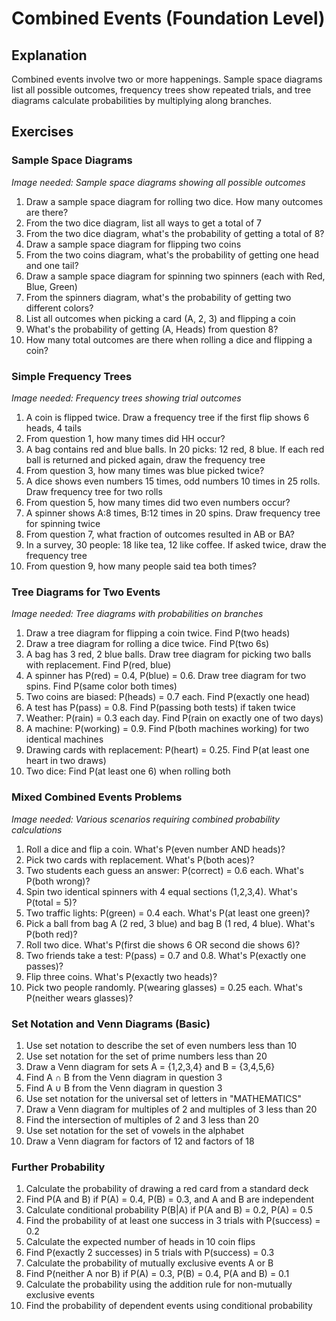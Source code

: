 # Combined Events (Foundation Level)

## Explanation
Combined events involve two or more happenings. Sample space diagrams list all possible outcomes, frequency trees show repeated trials, and tree diagrams calculate probabilities by multiplying along branches.

## Exercises

### Sample Space Diagrams
*Image needed: Sample space diagrams showing all possible outcomes*
1. Draw a sample space diagram for rolling two dice. How many outcomes are there?
2. From the two dice diagram, list all ways to get a total of 7
3. From the two dice diagram, what's the probability of getting a total of 8?
4. Draw a sample space diagram for flipping two coins
5. From the two coins diagram, what's the probability of getting one head and one tail?
6. Draw a sample space diagram for spinning two spinners (each with Red, Blue, Green)
7. From the spinners diagram, what's the probability of getting two different colors?
8. List all outcomes when picking a card (A, 2, 3) and flipping a coin
9. What's the probability of getting (A, Heads) from question 8?
10. How many total outcomes are there when rolling a dice and flipping a coin?

### Simple Frequency Trees
*Image needed: Frequency trees showing trial outcomes*
1. A coin is flipped twice. Draw a frequency tree if the first flip shows 6 heads, 4 tails
2. From question 1, how many times did HH occur?
3. A bag contains red and blue balls. In 20 picks: 12 red, 8 blue. If each red ball is returned and picked again, draw the frequency tree
4. From question 3, how many times was blue picked twice?
5. A dice shows even numbers 15 times, odd numbers 10 times in 25 rolls. Draw frequency tree for two rolls
6. From question 5, how many times did two even numbers occur?
7. A spinner shows A:8 times, B:12 times in 20 spins. Draw frequency tree for spinning twice
8. From question 7, what fraction of outcomes resulted in AB or BA?
9. In a survey, 30 people: 18 like tea, 12 like coffee. If asked twice, draw the frequency tree
10. From question 9, how many people said tea both times?

### Tree Diagrams for Two Events
*Image needed: Tree diagrams with probabilities on branches*
1. Draw a tree diagram for flipping a coin twice. Find P(two heads)
2. Draw a tree diagram for rolling a dice twice. Find P(two 6s)
3. A bag has 3 red, 2 blue balls. Draw tree diagram for picking two balls with replacement. Find P(red, blue)
4. A spinner has P(red) = 0.4, P(blue) = 0.6. Draw tree diagram for two spins. Find P(same color both times)
5. Two coins are biased: P(heads) = 0.7 each. Find P(exactly one head)
6. A test has P(pass) = 0.8. Find P(passing both tests) if taken twice
7. Weather: P(rain) = 0.3 each day. Find P(rain on exactly one of two days)
8. A machine: P(working) = 0.9. Find P(both machines working) for two identical machines
9. Drawing cards with replacement: P(heart) = 0.25. Find P(at least one heart in two draws)
10. Two dice: Find P(at least one 6) when rolling both

### Mixed Combined Events Problems
*Image needed: Various scenarios requiring combined probability calculations*
1. Roll a dice and flip a coin. What's P(even number AND heads)?
2. Pick two cards with replacement. What's P(both aces)?
3. Two students each guess an answer: P(correct) = 0.6 each. What's P(both wrong)?
4. Spin two identical spinners with 4 equal sections (1,2,3,4). What's P(total = 5)?
5. Two traffic lights: P(green) = 0.4 each. What's P(at least one green)?
6. Pick a ball from bag A (2 red, 3 blue) and bag B (1 red, 4 blue). What's P(both red)?
7. Roll two dice. What's P(first die shows 6 OR second die shows 6)?
8. Two friends take a test: P(pass) = 0.7 and 0.8. What's P(exactly one passes)?
9. Flip three coins. What's P(exactly two heads)?
10. Pick two people randomly. P(wearing glasses) = 0.25 each. What's P(neither wears glasses)?

### Set Notation and Venn Diagrams (Basic)
1. Use set notation to describe the set of even numbers less than 10
2. Use set notation for the set of prime numbers less than 20
3. Draw a Venn diagram for sets A = {1,2,3,4} and B = {3,4,5,6}
4. Find A ∩ B from the Venn diagram in question 3
5. Find A ∪ B from the Venn diagram in question 3
6. Use set notation for the universal set of letters in "MATHEMATICS"
7. Draw a Venn diagram for multiples of 2 and multiples of 3 less than 20
8. Find the intersection of multiples of 2 and 3 less than 20
9. Use set notation for the set of vowels in the alphabet
10. Draw a Venn diagram for factors of 12 and factors of 18

### Further Probability
1. Calculate the probability of drawing a red card from a standard deck
2. Find P(A and B) if P(A) = 0.4, P(B) = 0.3, and A and B are independent
3. Calculate conditional probability P(B|A) if P(A and B) = 0.2, P(A) = 0.5
4. Find the probability of at least one success in 3 trials with P(success) = 0.2
5. Calculate the expected number of heads in 10 coin flips
6. Find P(exactly 2 successes) in 5 trials with P(success) = 0.3
7. Calculate the probability of mutually exclusive events A or B
8. Find P(neither A nor B) if P(A) = 0.3, P(B) = 0.4, P(A and B) = 0.1
9. Calculate the probability using the addition rule for non-mutually exclusive events
10. Find the probability of dependent events using conditional probability